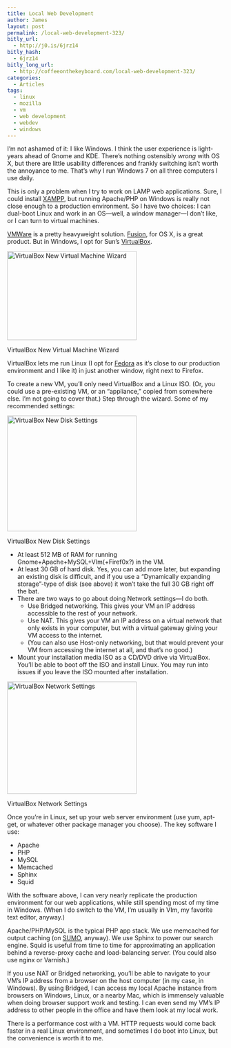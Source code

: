 ```yaml
---
title: Local Web Development
author: James
layout: post
permalink: /local-web-development-323/
bitly_url:
  - http://j0.is/6jrz14
bitly_hash:
  - 6jrz14
bitly_long_url:
  - http://coffeeonthekeyboard.com/local-web-development-323/
categories:
  - Articles
tags:
  - linux
  - mozilla
  - vm
  - web development
  - webdev
  - windows
---
```

I&#8217;m not ashamed of it: I like Windows. I think the user experience is light-years ahead of Gnome and KDE. There&#8217;s nothing ostensibly *wrong* with OS X, but there are little usability differences and frankly switching isn&#8217;t worth the annoyance to me. That&#8217;s why I run Windows 7 on all three computers I use daily.

This is only a problem when I try to work on LAMP web applications. Sure, I could install [XAMPP][1], but running Apache/PHP on Windows is really not close enough to a production environment. So I have two choices: I can dual-boot Linux and work in an OS—well, a window manager—I don&#8217;t like, or I can turn to virtual machines.<!--more-->

[VMWare][2] is a pretty heavyweight solution. [Fusion][3], for OS X, is a great product. But in Windows, I opt for Sun&#8217;s [VirtualBox][4].

<div id="attachment_324" style="width: 310px" class="wp-caption aligncenter">
  <img class="size-medium wp-image-324" title="virtualbox-new" src="http://coffeeonthekeyboard.com/wp-content/uploads/2009/12/virtualbox-new-300x206.png" alt="VirtualBox New Virtual Machine Wizard" width="300" height="206" />
  
  <p class="wp-caption-text">
    VirtualBox New Virtual Machine Wizard
  </p>
</div>

VirtualBox lets me run Linux (I opt for [Fedora][5] as it&#8217;s close to our production environment and I like it) in just another window, right next to Firefox.

To create a new VM, you&#8217;ll only need VirtualBox and a Linux ISO. (Or, you could use a pre-existing VM, or an &#8220;appliance,&#8221; copied from somewhere else. I&#8217;m not going to cover that.) Step through the wizard. Some of my recommended settings:

<div id="attachment_325" style="width: 310px" class="wp-caption aligncenter">
  <img class="size-medium wp-image-325" title="virtualbox-disk" src="http://coffeeonthekeyboard.com/wp-content/uploads/2009/12/virtualbox-disk-300x268.png" alt="VirtualBox New Disk Settings" width="300" height="268" />
  
  <p class="wp-caption-text">
    VirtualBox New Disk Settings
  </p>
</div>

  * At least 512 MB of RAM for running Gnome+Apache+MySQL+VIm(+Firef0x?) in the VM.
  * At least 30 GB of hard disk. Yes, you can add more later, but expanding an existing disk is difficult, and if you use a &#8220;Dynamically expanding storage&#8221;-type of disk (see above) it won&#8217;t take the full 30 GB right off the bat.
  * There are two ways to go about doing Network settings—I do both. 
      * Use Bridged networking. This gives your VM an IP address accessible to the rest of your network.
      * Use NAT. This gives your VM an IP address on a virtual network that only exists in your computer, but with a virtual gateway giving your VM access to the internet.
      * (You can also use Host-only networking, but that would prevent your VM from accessing the internet at all, and that&#8217;s no good.)
  * Mount your installation media ISO as a CD/DVD drive via VirtualBox. You&#8217;ll be able to boot off the ISO and install Linux. You may run into issues if you leave the ISO mounted after installation.

<div id="attachment_326" style="width: 310px" class="wp-caption aligncenter">
  <img class="size-medium wp-image-326" title="virtualbox-network" src="http://coffeeonthekeyboard.com/wp-content/uploads/2009/12/virtualbox-network-300x260.png" alt="VirtualBox Network Settings" width="300" height="260" />
  
  <p class="wp-caption-text">
    VirtualBox Network Settings
  </p>
</div>

Once you&#8217;re in Linux, set up your web server environment (use yum, apt-get, or whatever other package manager you choose). The key software I use:

  * Apache
  * PHP
  * MySQL
  * Memcached
  * Sphinx
  * Squid

With the software above, I can very nearly replicate the production environment for our web applications, while still spending most of my time in Windows. (When I do switch to the VM, I&#8217;m usually in VIm, my favorite text editor, anyway.)

Apache/PHP/MySQL is the typical PHP app stack. We use memcached for output caching (on [SUMO][6], anyway). We use Sphinx to power our search engine. Squid is useful from time to time for approximating an application behind a reverse-proxy cache and load-balancing server. (You could also use nginx or Varnish.)

If you use NAT or Bridged networking, you&#8217;ll be able to navigate to your VM&#8217;s IP address from a browser on the host computer (in my case, in Windows). By using Bridged, I can access my local Apache instance from browsers on Windows, Linux, or a nearby Mac, which is immensely valuable when doing browser support work and testing. I can even send my VM&#8217;s IP address to other people in the office and have them look at my local work.

There is a performance cost with a VM. HTTP requests would come back faster in a real Linux environment, and sometimes I do boot into Linux, but the convenience is worth it to me.

 [1]: http://www.apachefriends.org/en/xampp.html
 [2]: http://www.vmware.com/
 [3]: http://www.vmware.com/products/fusion/
 [4]: http://www.virtualbox.org/
 [5]: http://fedoraproject.org/get-fedora
 [6]: http://support.mozilla.com/